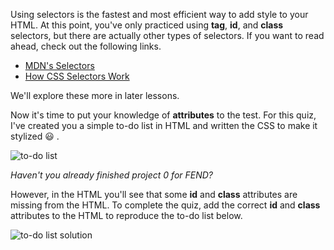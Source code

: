 Using selectors is the fastest and most efficient way to add style to your HTML. At this point, you've only practiced using **tag**, **id**, and **class** selectors, but there are actually other types of selectors. If you want to read ahead, check out the following links.

- [MDN's Selectors](https://developer.mozilla.org/en-US/docs/Web/Guide/CSS/Getting_started/Selectors "Selectors")
- [How CSS Selectors Work](https://css-tricks.com/how-css-selectors-work/ "How CSS Selectors Work")

We'll explore these more in later lessons.

Now it's time to put your knowledge of **attributes** to the test. For this quiz, I've created you a simple to-do list in HTML and written the CSS to make it stylized 😃 .

![to-do list](http://udacity.github.io/fend/lessons/L3/problem-set/06-using-attributes/to-do-list.jpg)

_Haven't you already finished project 0 for FEND?_

However, in the HTML you'll see that some **id** and **class** attributes are missing from the HTML. To complete the quiz, add the correct **id** and **class** attributes to the HTML to reproduce the to-do list below.

![to-do list solution](http://udacity.github.io/fend/lessons/L3/problem-set/06-using-attributes/to-do-list-solution.jpg)